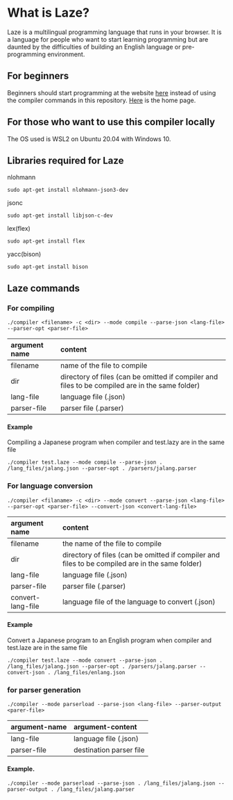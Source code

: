 # What is Laze?
Laze is a multilingual programming language that runs in your browser.
It is a language for people who want to start learning programming but are daunted by the difficulties of building an English language or pre-programming environment.

## For beginners
Beginners should start programming at the website [here](https://laze.ddns.net/editor) instead of using the compiler commands in this repository.
[Here](https://laze.ddns.net) is the home page.

## For those who want to use this compiler locally
The OS used is WSL2 on Ubuntu 20.04 with Windows 10.

## Libraries required for Laze

nlohmann

```
sudo apt-get install nlohmann-json3-dev
```

jsonc

```
sudo apt-get install libjson-c-dev
```

lex(flex)

```
sudo apt-get install flex
```

yacc(bison)

```
sudo apt-get install bison
```

## Laze commands

### For compiling

```
./compiler <filename> -c <dir> --mode compile --parse-json <lang-file> --parser-opt <parser-file>
```

| argument name | content |
| :--- | :--- |
| filename | name of the file to compile |
| dir | directory of files (can be omitted if compiler and files to be compiled are in the same folder) |
| lang-file | language file (.json) |
| parser-file | parser file (.parser) |

#### Example

Compiling a Japanese program when compiler and test.lazy are in the same file

```
./compiler test.laze --mode compile --parse-json . /lang_files/jalang.json --parser-opt . /parsers/jalang.parser
```

### For language conversion

```
./compiler <filaname> -c <dir> --mode convert --parse-json <lang-file> --parser-opt <parser-file> --convert-json <convert-lang-file>
```

| argument name | content |
| :--- | :--- |
| filename | the name of the file to compile |
| dir | directory of files (can be omitted if compiler and files to be compiled are in the same folder) |
| lang-file | language file (.json) |
| parser-file | parser file (.parser) |
| convert-lang-file | language file of the language to convert (.json) |

#### Example
  
Convert a Japanese program to an English program when compiler and test.laze are in the same file

```
./compiler test.laze --mode convert --parse-json . /lang_files/jalang.json --parser-opt . /parsers/jalang.parser --convert-json . /lang_files/enlang.json
```

### for parser generation

```
./compiler --mode parserload --parse-json <lang-file> --parser-output <parer-file>
```

| argument-name | argument-content |
| :--- | :--- |
| lang-file | language file (.json) |
| parser-file | destination parser file |

#### Example.

```
./compiler --mode parserload --parse-json . /lang_files/jalang.json --parser-output . /lang_files/jalang.parser
```
